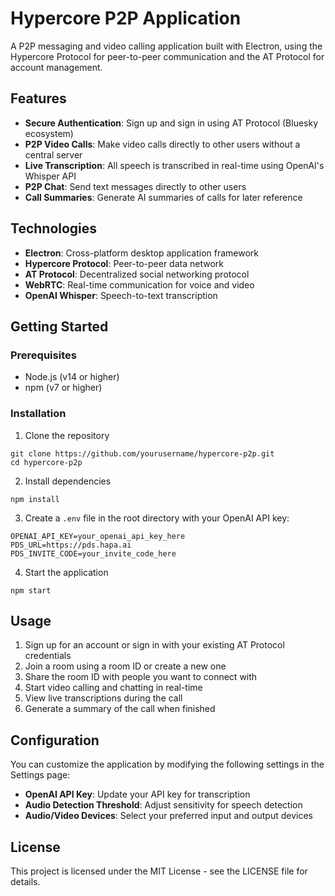# Hypercore P2P Application

A P2P messaging and video calling application built with Electron, using the Hypercore Protocol for peer-to-peer communication and the AT Protocol for account management.

## Features

- **Secure Authentication**: Sign up and sign in using AT Protocol (Bluesky ecosystem)
- **P2P Video Calls**: Make video calls directly to other users without a central server
- **Live Transcription**: All speech is transcribed in real-time using OpenAI's Whisper API
- **P2P Chat**: Send text messages directly to other users
- **Call Summaries**: Generate AI summaries of calls for later reference

## Technologies

- **Electron**: Cross-platform desktop application framework
- **Hypercore Protocol**: Peer-to-peer data network
- **AT Protocol**: Decentralized social networking protocol
- **WebRTC**: Real-time communication for voice and video
- **OpenAI Whisper**: Speech-to-text transcription

## Getting Started

### Prerequisites

- Node.js (v14 or higher)
- npm (v7 or higher)

### Installation

1. Clone the repository
```
git clone https://github.com/yourusername/hypercore-p2p.git
cd hypercore-p2p
```

2. Install dependencies
```
npm install
```

3. Create a `.env` file in the root directory with your OpenAI API key:
```
OPENAI_API_KEY=your_openai_api_key_here
PDS_URL=https://pds.hapa.ai
PDS_INVITE_CODE=your_invite_code_here
```

4. Start the application
```
npm start
```

## Usage

1. Sign up for an account or sign in with your existing AT Protocol credentials
2. Join a room using a room ID or create a new one
3. Share the room ID with people you want to connect with
4. Start video calling and chatting in real-time
5. View live transcriptions during the call
6. Generate a summary of the call when finished

## Configuration

You can customize the application by modifying the following settings in the Settings page:

- **OpenAI API Key**: Update your API key for transcription
- **Audio Detection Threshold**: Adjust sensitivity for speech detection
- **Audio/Video Devices**: Select your preferred input and output devices

## License

This project is licensed under the MIT License - see the LICENSE file for details.
